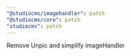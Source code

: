 ```yaml
---
"@studiocms/imagehandler": patch
"@studiocms/core": patch
"studiocms": patch
---
```


Remove Unpic and simplify imageHandler
